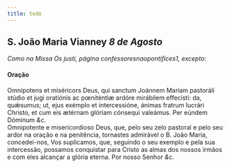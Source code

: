 ```yaml
---
title: todo
---
```

<h2 class="text-center">S. João Maria Vianney <em>8 de Agosto</em></h2>

<em>Como na Missa Os justi, página confessoresnaopontifices1, excepto:</em>

<h4 class="text-center">Oração</h4>
<div class="container-fluid">
<div class="row">
<div class="dropcap text-justify">
Omnípotens et miséricors Deus, qui sanctum Joánnem Maríam pastoráli stúdio et jugi oratiónis ac pœniténtiæ ardóre mirábilem effecísti: da, quǽsumus; ut, ejus exémplo et intercessióne, ánimas fratrum lucrári Christo, et cum eis ætérnam glóriam cónsequi valeámus. Per eúndem Dóminum <em>&c.</em>
</div>
<div class="dropcap text-justify">
Omnipotente e misericordioso Deus, que, pelo seu zelo pastoral e pelo seu ardor na oração e na penitência, tornastes admirável o B. João Maria, concedei-nos, Vos suplicamos, que, seguindo o seu exemplo e pela sua intercessão, possamos conquistar para Cristo as almas dos nossos irmãos e com eles alcançar a glória eterna. Por nosso Senhor <em>&c.</em>
</div>
</div>
</div>